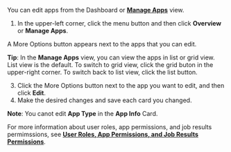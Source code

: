 You can edit apps from the Dashboard or **[Manage Apps](managing-apps.md)** view. 

1. In the upper-left corner, click the menu button and then click **Overview** or **Manage Apps**. 
  
  A More Options button appears next to the apps that you can edit.

  **Tip**: In the **Manage Apps** view, you can view the apps in list or grid view. List view is the default. To switch to grid view, click the grid buton in the upper-right corner. To switch back to list view, click the list button.
  
3. Click the More Options button next to the app you want to edit, and then click **Edit**.
3. Make the desired changes and save each card you changed.
 
**Note**: You canot edit **App Type** in the **App Info** Card.

For more information about user roles, app permissions, and job results permimssions, see **[User Roles, App Permissions, and Job Results Permissions](app-permission-user-role.md)**.

